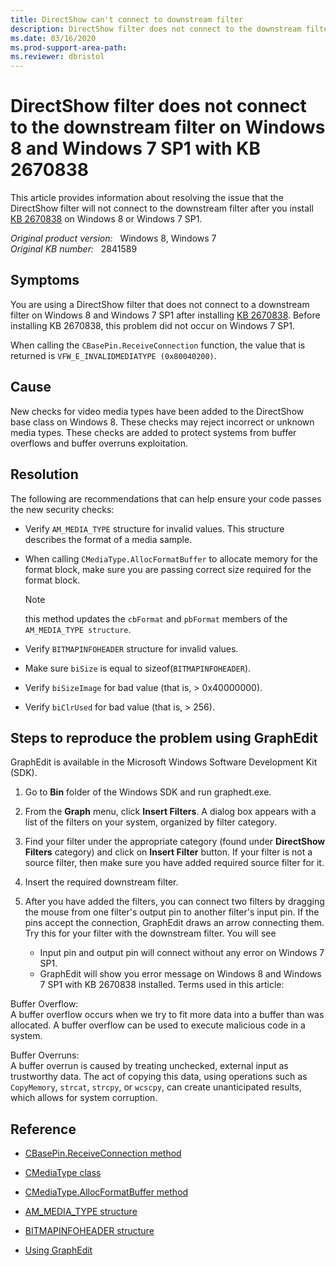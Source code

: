 ```yaml
---
title: DirectShow can't connect to downstream filter
description: DirectShow filter does not connect to the downstream filter on Windows 8 and Windows 7 SP1 after installing KB 2670838.
ms.date: 03/16/2020
ms.prod-support-area-path: 
ms.reviewer: dbristol
---
```

# DirectShow filter does not connect to the downstream filter on Windows 8 and Windows 7 SP1 with KB 2670838

This article provides information about resolving the issue that the DirectShow filter will not connect to the downstream filter after you install [KB 2670838](https://support.microsoft.com/help/2670838) on Windows 8 or Windows 7 SP1.

_Original product version:_ &nbsp; Windows 8, Windows 7  
_Original KB number:_ &nbsp; 2841589

## Symptoms

You are using a DirectShow filter that does not connect to a downstream filter on Windows 8 and Windows 7 SP1 after installing [KB 2670838](https://support.microsoft.com/help/2670838). Before installing KB 2670838, this problem did not occur on Windows 7 SP1.

When calling the `CBasePin.ReceiveConnection` function, the value that is returned is `VFW_E_INVALIDMEDIATYPE (0x80040200)`.

## Cause

New checks for video media types have been added to the DirectShow base class on Windows 8. These checks may reject incorrect or unknown media types. These checks are added to protect systems from buffer overflows and buffer overruns exploitation.

## Resolution

The following are recommendations that can help ensure your code passes the new security checks:

- Verify `AM_MEDIA_TYPE` structure for invalid values. This structure describes the format of a media sample.
- When calling `CMediaType.AllocFormatBuffer` to allocate memory for the format block, make sure you are passing correct size required for the format block.

    > [!NOTE]
    > this method updates the `cbFormat` and `pbFormat` members of the `AM_MEDIA_TYPE structure`.

- Verify `BITMAPINFOHEADER` structure for invalid values.
- Make sure `biSize` is equal to sizeof(`BITMAPINFOHEADER`).
- Verify `biSizeImage` for bad value (that is, > 0x40000000).
- Verify `biClrUsed` for bad value (that is, > 256).

## Steps to reproduce the problem using GraphEdit

GraphEdit is available in the Microsoft Windows Software Development Kit (SDK).

1. Go to **Bin** folder of the Windows SDK and run graphedt.exe.
1. From the **Graph** menu, click **Insert Filters**. A dialog box appears with a list of the filters on your system, organized by filter category.
1. Find your filter under the appropriate category (found under **DirectShow Filters** category) and click on **Insert Filter** button. If your filter is not a source filter, then make sure you have added required source filter for it.
1. Insert the required downstream filter.
1. After you have added the filters, you can connect two filters by dragging the mouse from one filter's output pin to another filter's input pin. If the pins accept the connection, GraphEdit draws an arrow connecting them. Try this for your filter with the downstream filter. You will see

    - Input pin and output pin will connect without any error on Windows 7 SP1.
    - GraphEdit will show you error message on Windows 8 and Windows 7 SP1 with KB 2670838 installed. Terms used in this article:

Buffer Overflow:  
A buffer overflow occurs when we try to fit more data into a buffer than was allocated. A buffer overflow can be used to execute malicious code in a system.

Buffer Overruns:  
A buffer overrun is caused by treating unchecked, external input as trustworthy data. The act of copying this data, using operations such as `CopyMemory`, `strcat`, `strcpy`, or `wcscpy`, can create unanticipated results, which allows for system corruption.

## Reference

- [CBasePin.ReceiveConnection method](/windows/win32/directshow/cbasepin-receiveconnection)

- [CMediaType class](/windows/win32/directshow/cmediatype)

- [CMediaType.AllocFormatBuffer method](/windows/win32/directshow/cmediatype-allocformatbuffer)

- [AM_MEDIA_TYPE structure](/windows/win32/api/strmif/ns-strmif-am_media_type)

- [BITMAPINFOHEADER structure](/previous-versions//dd183376(v=vs.85))

- [Using GraphEdit](/windows/win32/directshow/using-graphedit)

